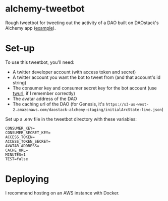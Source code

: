 # alchemy-tweetbot
Rough tweetbot for tweeting out the activity of a DAO built on DAOstack's Alchemy app ([example](https://twitter.com/GenesisAlphaBo1)).

# Set-up

To use this tweetbot, you'll need:
 - A twitter developer account (with access token and secret)
 - A twitter account you want the bot to tweet from (and that account's id string)
 - The consumer key and consumer secret key for the bot account (use [twurl](https://github.com/twitter/twurl), if I remember correctly)
 - The avatar address of the DAO
 - The caching url of the DAO (for Genesis, it's `https://s3-us-west-2.amazonaws.com/daostack-alchemy-staging/initialArcState-live.json`)
 
Set up a .env file in the tweetbot directory with these variables:
```
CONSUMER_KEY=
CONSUMER_SECRET_KEY=
ACCESS_TOKEN=
ACCESS_TOKEN_SECRET=
AVATAR_ADDRESS=
CACHE_URL=
MINUTES=1
TEST=false
```
 
# Deploying
I recommend hosting on an AWS instance with Docker.
